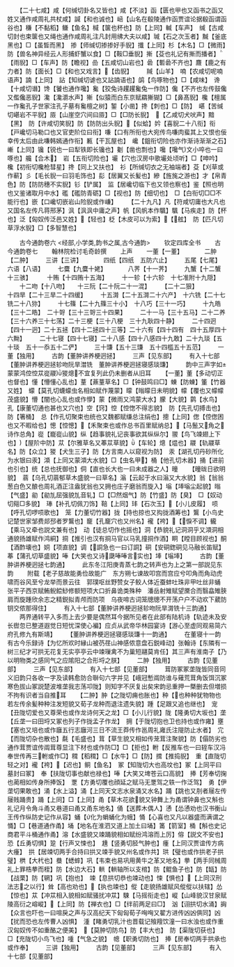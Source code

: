 <!-- { "loadSidebar": true } -->
　　【二十七咸】咸【何缄切卦名又皆也】咸【不淡】函【匮也甲也又函书之函又姓又通作咸周礼共杖咸】諴【和也诚也】崡【山名在殽陵通作函贾谊论据殽函谓函谷也】稴【不黏稻】鳒【鱼名】椷【箧也杯也】防【上同】輱【车声】　缄【古咸切封也束箧也又绳也通作咸周礼注凡封用绋大夫以咸】瑊【石之次玉者】黬【釜底黑也】□【虽晳而黑】　掺【师缄切掺掺好手貎】攕【上同】杉【木名】□【微雨】防【兽名神异经云人形捕虾蟹以食】□【鞍□垂貎】摲【芟也礼记有摲而播者】【雨貎】□【车声】防【瞻视】嵒【五咸切山岩也】碞【磛碞不齐也】麙【鹿之有力者】防【面长】□【和也又戏言】【齿貎】
　　羬【山羊】　喃【农咸切呢喃语声】諵【上同】　詀【知缄切谑也又詀諵语也】鹐【鸟啄物也】□【咸味】　谗【十咸切谮】馋【饕也通作嚵】毚【狡兔诗趯趯毚兔一作防】儳【不齐也左传鼓儳又儖儳恶貎】瀺【瀺灂水声】獑【似猿而白东京赋羂獑猢】□【鼻髙貎】欃【檀属一作毚孔子世家注孔子墓有毚檀之树】錾【小凿】搀【刺也】□【防】　嵁【苦缄切嵁岩不平貎】厱【山崖空穴间曰厱】□【□防长貎】　【乙咸切犬吠声】黯【黑】　防【许咸切笑貎】防【防防出头貎】【似蛤】妗【喜貎二十八衔】衔【戸巉切马勒口也又官吏阶位曰衔】嗛【口有所衔也大宛传鸟嗛肉蜚其上又恨也佞幸传太后由此嗛韩嫣通作衔】甉【干瓦屋也】　巉【鉏衔切险也亦作渐诗渐渐之石】嶃【上同】镵【锐也一曰犁铁即长镵也】劖【凿也剽也】嚵【嚵气文小啐也一曰啄也】艬【合木】　岩【五衔切险也】壧【穴也汉房中歌壧处顷听】□【呻吟】　欃【初衔切欃枪彗星】搀【同上又扶也】　衫【所缄切衣之无袖端者】芟【刈草或作蔪】彡【毛长貎一曰羽毛饰也】髟【居翼又长髪也】縿【旌旄之游也】才【帛青色】防【防防穗不实貎】钐【铲属】　监【居巉切临下也又领也察也】鉴【照也明也又鉴诸取月中水】礛【礛防青砺】□【视也】防【细切也】　□【白衔切□□不能行也】嵌【口巉切嵌岩山险貎或作嵰】
　　【二十九凡】凡【符咸切庸也大凡也又国名左传凡蒋邢茅】沨【沨沨中庸之声】帆【风帆本作颿】颿【马疾走】防【杯也】泛【匈奴传泛邑又姓】【轻也】柉【木皮可以为索】【舷】　防【匹凡切草浮水貎】□【多智慧也】












　　古今通韵卷六
<经部,小学类,韵书之属,古今通韵>
　　钦定四库全书
　　古今通韵卷七
　　翰林院检讨毛奇龄撰
　　上声
　　一董【一董】　　　　二肿【二肿】
　　三讲【三讲】　　　　四纸【四纸　五防六止】
　　五尾【七尾】　　　　六语【八语】
　　七麌【九麌十姥】　　　　八荠【十一荠】
　　九蟹【十二蟹十三骇】　　　十贿【十四贿十五海】
　　十一轸【十六轸　十七准附十九隠】
　　十二吻【十八吻】　　十三阮【二十阮二十一混】
　　【二十二狠】　　　　　十四旱【二十三旱二十四缓】
　　十五潸【二十五潸二十六产】　十六铣【二十七铣二十八狝】
　　十七篠【二十九篠三十小】　十八巧【三十一巧】
　　十九皓【三十二皓】　二十哿【三十三哿三十四果】
　　二十一马【三十五马】二十二养【三十六养三十七荡】二十三梗【三十八梗　三十九耿四十静】
　　二十四迥【四十一迥】二十五拯【四十二拯四十三等】二十六有【四十四有　四十五厚四十六黝】
　　二十七寝【四十七寝】二十八感【四十八感四十九敢】二十九琰【五十琰　五十一忝五十二俨】
　　三十豏【五十三豏　五十四槛五十五范】
　　一董【独用】
　　古韵【董肿讲养梗迥拯】
　　三声【见东部】
　　有入十七部【董肿讲养梗迥拯轸吻阮旱澘铣　董肿讲养梗迥拯寝感琰豏】
　　韵中三声字如蒙蒙鸿倥悾苁嵸鬷猣熜不宜复列此仍未删者从旧耳
　　【一董】董【多动切正也督也】懂【懵懂心乱也】蕫【薡蕫草名】□【钟鼓鸣曰□】蝀【防蝀】箽【竹器又姓】　蠓【莫孔切蠛蠓虫名相如赋作蔑蒙】曚【暡曚日未明貌】幪【覆也又幪幪茂盛貌】懵【闇也心乱也或作懜】蒙【微雨又鸿蒙大水】朦【大貌】鹲【水鸟】　孔【康董切通也甚也又穴也】空【窍】悾【悾愡不得志貌】　防【先孔切搏击也】防【箸桶】　总【作孔切聚束也统也又魏都赋缣总注绢也】摠【上同】偬【倥偬困也又不暇给也】憁【悾憁】【禾聚束也或作总书百里赋纳总】【马鬛又角之诗作总角】嵸【巃嵸山貌】纵【趋事貌礼记丧事欲其纵纵尔】翪【鸟飞竦翅上下也】【屋阶中防】苁【尔雅草名又菶苁草貌】【车轮】熜【煴也】鬷【轨鬷草名】防【众立】猣【犬生三子】防【方言南人以窥视为防】　汞【湖孔切丹砂所化为水银曰汞】澒【上同又蒙澒大水貌】□【虫名甲】桶【他孔切木器】捅【进前也引也】统【总也抚御也】侗【直也长大也一曰未成器之人】曈
　　【曈昽日欲明貌】　蓊【乌孔切蓊郁草木盛貌一曰草名】滃【云起于水曰滃又大水貌】翁【翁翁葱白色又酿也周礼酒正注盎犹翁也又拥也庄子磨翁而旋入】塕【埲塕尘起貌】暡【气盛】勜【勜劜屈强貌劜音轧】□【□然烟气】防【竹盛】防【臭】　□【奴动切郺□多貌】　琫【补孔切佩刀饰】鞛【上同】玤【石次玉】【小儿皮履】　唝【呼孔切啰唝歌也】　笼【力董切竹器】拢【持也掠也又抅拢酒筹也】鸗【小鸟史记楚世家邹费郯邳者罗鸗也】竉【孔竉穴也又州名】襱【袴】【悷不调】龓【乘马又牵也説文兼有也】　动【徒总切作也摇也】洞【恭貌礼记洞洞乎又澒洞相通貌扬雄赋作鸿絧】挏【推引也汉有挏马官以马乳撞挏作酒】眮【瞠目顾视也】酮【酒酢壊也】姛【项直貌】调【詷急也一曰订詷】硐【安硐鍯硐见马融长笛赋】　菶【蒲孔切草盛貌】唪【大笑也又诗瓞唪唪言实也】埲【塕埲】
　　古韵【董肿讲养梗迥拯七韵通】
　　此东冬江阳庚青蒸七韵之转声也为上之第一部説见东韵
　　附载【老子慈故能勇俭故能广　东方朔七谏故叩宫而宫应兮叩角而角动虎啸而谷风至兮龙举而景云往　郭璞呕丝野赞女子鲛人体近蚕蚌吐珠非甲吐丝非蛹　张平子西京赋鲔鲵鲿鯋修额短项大口折鼻诡类殊种　潘岳射雉赋望黡合而翳皛雉脥肩而旋踵欣余志之精鋭拟青颅而防项　乌夜啼古词笼牕牕不开荡户户不动欢下葳防钥交侬那得住】
　　有入十七部【董肿讲养梗迥拯轸吻阮旱潸铣十三韵通】
　　两界通转平入多而上去少要是偶然耳今据所见者在此部有陆机诗【轨迹未及安长辔忽已整道遐觉日短忧深使心褊】应贞从武帝华林园宴诗【游心至虚同观易简六府孔修九有斯靖】
　　【董肿讲养梗迥拯寝感琰豏十一韵通】
　　在董寝十一韵有古今乐録诗【为忆所欢时縁山被芿荏山神感侬意盘石鋭峰动】张翰诗【东隣有一树三纪才可拱无花复无实亭亭云中竦璅禽不为巢短翮莫肯任】其三声有淮南子【乃以明物类之感同气之应隂阳之合形埒之朕】
　　二肿【独用】
　　古韵【见董部】
　　三声【见东部】
　　有入十七部【见董部】
　　茸防冢冢垄陇皆同音同义旧韵只各收一字及读韩愈防合聨句六字并见【峨冠慙阘防谁与薙荒茸角饭饵沉冢寒色拔山冢説楚波堆垄我志荡卭陇】则知字不厌复出矣宋韵忌重押一槩删去但増损不拘有识者当自推耳
　　【二肿】肿【之陇切痈也胀也】种【也种种犹物物也若左传余髪种种注发短貌又荀子龙种而退注遗失貌】踵【足跟又追也继也】　宠【丑陇切爱也又尊荣也或作龙诗何天之龙】□【小儿行貌】陇【隆勇切大坂也】垄【丘垄一曰田埒又冢也列子作拢孟子作龙】　拥【于陇切抱也卫也持也或作雍】壅【塞也又培也或作廱五行志廱河三日不流王莽传作邕周礼雍氏注隄防止水者】　宂【而陇切杂也散也】氄【毛盛也】茸【草生貌又相如传茏茸注聚貌】防【傝防劣也通作茸贾谊传阘茸尊显注下材也或作防□】□【拒也】軵【反推车也一曰轾车汉冯奉世传再三軵或作□】穁【稻穁】□【水牛】□【防】搑【推捣貎】　重【直陇切轻之对】襱【袴】【迟也】鲖【鱼名】　冢【知陇切大也高坟也】冢【上同平曰墓封曰冢】　奉【扶陇切事也献也禄也】唪【大笑又埤苍云口高貌】　捧【芳奉切掬也蔺相如传身所捧饭】　覂【方勇切覆也顔延之赋马无覂驾之轶一作泛驾】　勇【伊垄切果敢也】涌【水上溢】涌【上同天文志水泉涌又水名】踊【跳也又刖者屦左传屦贱踊贵】踊【上同】□【上同】甬【草木花欲貌又钟舞上为甬谓钟鼻也又斛也礼记月令角斗甬又巷道曰甬又甬东地名】俑【送葬木偶人】慂【怂慂劝也汉书衡山王传作纵防史记作从容】蛹【化为蜎蛹化为蛾】悀【心喜也又凡以器盛而满谓之悀】□【巷道通作甬】埇【地名在淮泗又道上加土曰埇】筩【箭室】桶【斛也史记商君平斗桶通作甬】溶【水盛貌又竦踊貌相如赋纷鸿溶而上厉】傛【説文不安也】　恐【丘勇切惧】跫【行声又悚也】　尰【竖勇切胫气肿也】瘇【上同汉贾谊传方病大瘇】　拱【居竦切两手合持曰拱又竦手貌又州名或作共】珙【璧也或作拱老子拱璧】栱【大杙也】蛬【蟋蟀】巩【韦束也易巩用黄牛之革又地名】拲【两手同械周礼上罪梏拲而桎】防【水边大石】輁【輁轴所以支棺】防【鲲鱼子也】防【缻】防【战栗】防【辋】巩【抱也】　竦【息拱切恭也竦动也】悚【惧也】【上同汉刑法志之以行】耸【高也劝也】【执也竦也】傱【走貌扬雄赋风傱傱以扶辖】怂【惊也】苁【冲苁相入貌相如赋骚扰冲苁】駷【马摇衔走也】嵷【山峰貌汉甘泉赋陵高衍之嵱嵷】【上同】防【禅衣也】□【绊前两足曰□】　汹【诩拱切水涌】詾【众言也吓也一曰喧戾之声与汉高纪天下匈匈荀子哅哅又翟方进传凶凶俱同】凶【扰而恐也左传曹人凶惧】　湩【睹勇切乳汁也晋载记飱羶饮潼一曰水浊也或作重汉匈奴传不如重酪之便美】　【莫肿切防鸟】防【丰大也】　防【渠陇切获也】　□【充陇切小鸟飞也】喠【气急之貌】　幒【职勇切防也】　捧【房奉切两手拱承也或作奉】
　　三讲【独用】
　　古韵【见董部】
　　三声【见东部】
　　有入十七部【见董部】
